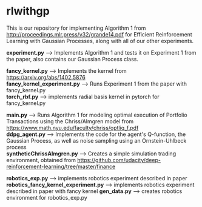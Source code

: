 # rlwithgp

This is our repository for implementing Algorithm 1 from http://proceedings.mlr.press/v32/grande14.pdf for Efficient Reinforcement Learning with Gaussian Processes, along with all of our other experiments. 

**experiment.py** --> Implements Algorithm 1 and tests it on Experiment 1 from the paper, also contains our Gaussian Process class. 

**fancy_kernel.py** --> Implements the kernel from https://arxiv.org/abs/1402.5876  
**fancy_kernel_experiment.py** --> Runs Experiment 1 from the paper with fancy_kernel.py  
**torch_rbf.py** --> implements radial basis kernel in pytorch for fancy_kernel.py

**main.py** --> Runs Algorithm 1 for modeling optimal execution of Portfolio Transactions using the Chriss/Almgren model from https://www.math.nyu.edu/faculty/chriss/optliq_f.pdf  
**ddpg_agent.py** --> Implements the code for the agent's Q-function, the Gaussian Process, as well as noise sampling using an Ornstein-Uhlbeck process  
**syntheticChrissAlmgren.py** --> Creates a simple simulation trading environment, obtained from https://github.com/udacity/deep-reinforcement-learning/tree/master/finance

**robotics_exp.py** --> implements robotics experiment described in paper
**robotics_fancy_kernel_experiment.py** --> implements robotics experiment described in paper with fancy kernel
**gen_data.py** --> creates robotics environment for robotics_exp.py



